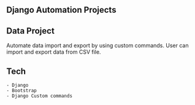 ## Django Automation Projects

## Data Project 
Automate data import and export by using custom commands.
User can import and export data from CSV file.



## Tech
    - Django
    - Bootstrap 
    - Django Custom commands